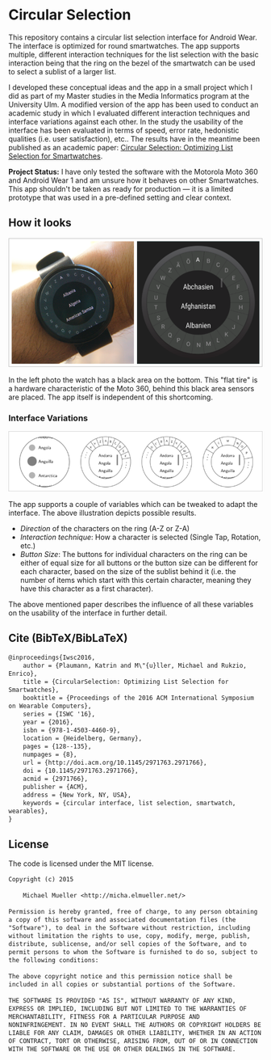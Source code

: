 # Circular Selection

This repository contains a circular list selection interface for Android
Wear. The interface is optimized for round smartwatches. The app supports 
multiple, different interaction techniques for the list selection with the 
basic interaction being that the ring on the bezel of the smartwatch can
be used to select a sublist of a larger list.

I developed these conceptual ideas and the app in a small project which I did as 
part of my Master studies in the Media Informatics program at the University Ulm.
A modified version of the app has been used to conduct an academic study in which 
I evaluated different interaction techniques and interface variations against each 
other. In the study the usability of the interface has been evaluated in terms of 
speed, error rate, hedonistic qualities (i.e. user satisfaction), etc..
The results have in the meantime been published as an academic paper: 
[Circular Selection: Optimizing List Selection for Smartwatches](http://dl.acm.org/citation.cfm?id=2971766).

**Project Status:**
I have only tested the software with the Motorola Moto 360 and Android Wear 1 
and am unsure how it behaves on other Smartwatches. This app shouldn't be 
taken as ready for production — it is a limited prototype that was 
used in a pre-defined setting and clear context.


## How it looks

![Circular Selection](https://github.com/cmichi/circular-selection/raw/master/images/circular-selection.png)

In the left photo the watch has a black area on the bottom. This "flat tire" is a hardware 
characteristic of the Moto 360, behind this black area sensors are placed. The app 
itself is independent of this shortcoming.

### Interface Variations

![Circular Selection](https://github.com/cmichi/circular-selection/raw/master/images/sketches.png)

The app supports a couple of variables which can be tweaked to adapt the
interface. The above illustration depicts possible results.

 * *Direction* of the characters on the ring (A-Z or Z-A)
 * *Interaction technique*: How a character is selected (Single Tap, Rotation, etc.)
 * *Button Size*: The buttons for individual characters on the ring can be
   either of equal size for all buttons or the button size can be different
   for each character, based on the size of the sublist behind it (i.e.
   the number of items which start with this certain character, meaning
   they have this character as a first character).

The above mentioned paper describes the influence of all these variables on the usability 
of the interface in further detail.


## Cite (BibTeX/BibLaTeX)

	@inproceedings{Iwsc2016,
		author = {Plaumann, Katrin and M\"{u}ller, Michael and Rukzio, Enrico},
		title = {CircularSelection: Optimizing List Selection for Smartwatches},
		booktitle = {Proceedings of the 2016 ACM International Symposium on Wearable Computers},
		series = {ISWC '16},
		year = {2016},
		isbn = {978-1-4503-4460-9},
		location = {Heidelberg, Germany},
		pages = {128--135},
		numpages = {8},
		url = {http://doi.acm.org/10.1145/2971763.2971766},
		doi = {10.1145/2971763.2971766},
		acmid = {2971766},
		publisher = {ACM},
		address = {New York, NY, USA},
		keywords = {circular interface, list selection, smartwatch, wearables},
	}


## License

The code is licensed under the MIT license.

	Copyright (c) 2015

		Michael Mueller <http://micha.elmueller.net/>

	Permission is hereby granted, free of charge, to any person obtaining
	a copy of this software and associated documentation files (the
	"Software"), to deal in the Software without restriction, including
	without limitation the rights to use, copy, modify, merge, publish,
	distribute, sublicense, and/or sell copies of the Software, and to
	permit persons to whom the Software is furnished to do so, subject to
	the following conditions:

	The above copyright notice and this permission notice shall be
	included in all copies or substantial portions of the Software.

	THE SOFTWARE IS PROVIDED "AS IS", WITHOUT WARRANTY OF ANY KIND,
	EXPRESS OR IMPLIED, INCLUDING BUT NOT LIMITED TO THE WARRANTIES OF
	MERCHANTABILITY, FITNESS FOR A PARTICULAR PURPOSE AND
	NONINFRINGEMENT. IN NO EVENT SHALL THE AUTHORS OR COPYRIGHT HOLDERS BE
	LIABLE FOR ANY CLAIM, DAMAGES OR OTHER LIABILITY, WHETHER IN AN ACTION
	OF CONTRACT, TORT OR OTHERWISE, ARISING FROM, OUT OF OR IN CONNECTION
	WITH THE SOFTWARE OR THE USE OR OTHER DEALINGS IN THE SOFTWARE.
